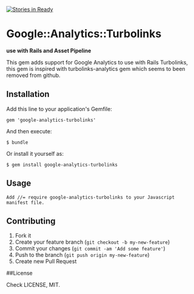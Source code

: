 [![Stories in Ready](https://badge.waffle.io/shukydvir/google-analytics-turbolinks.png)](http://waffle.io/shukydvir/google-analytics-turbolinks)  
# Google::Analytics::Turbolinks

**use with Rails and Asset Pipeline**

This gem adds support for Google Analytics to use with Rails Turbolinks, this gem is inspired with turbolinks-analytics gem which seems to been removed from github.

## Installation

Add this line to your application's Gemfile:

    gem 'google-analytics-turbolinks'

And then execute:

    $ bundle

Or install it yourself as:

    $ gem install google-analytics-turbolinks

## Usage

	Add //= require google-analytics-turbolinks to your Javascript manifest file.

## Contributing

1. Fork it
2. Create your feature branch (`git checkout -b my-new-feature`)
3. Commit your changes (`git commit -am 'Add some feature'`)
4. Push to the branch (`git push origin my-new-feature`)
5. Create new Pull Request

##License

Check LICENSE, MIT.
